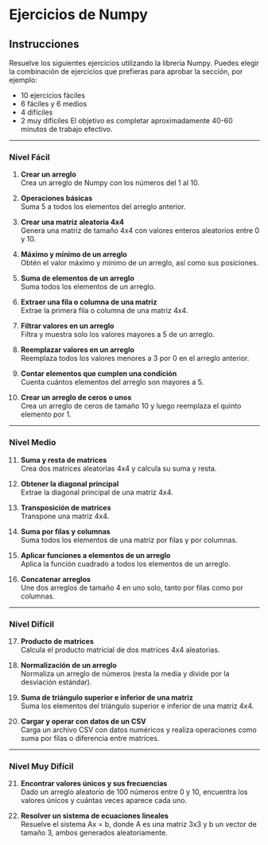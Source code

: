 # Ejercicios de Numpy

## Instrucciones
Resuelve los siguientes ejercicios utilizando la librería Numpy. Puedes elegir la combinación de ejercicios que prefieras para aprobar la sección, por ejemplo:
- 10 ejercicios fáciles
- 6 fáciles y 6 medios
- 4 difíciles
- 2 muy difíciles
El objetivo es completar aproximadamente 40-60 minutos de trabajo efectivo.

---

### Nivel Fácil

1. **Crear un arreglo**  
   Crea un arreglo de Numpy con los números del 1 al 10.

2. **Operaciones básicas**  
   Suma 5 a todos los elementos del arreglo anterior.

3. **Crear una matriz aleatoria 4x4**  
   Genera una matriz de tamaño 4x4 con valores enteros aleatorios entre 0 y 10.

4. **Máximo y mínimo de un arreglo**  
   Obtén el valor máximo y mínimo de un arreglo, así como sus posiciones.

5. **Suma de elementos de un arreglo**  
   Suma todos los elementos de un arreglo.

6. **Extraer una fila o columna de una matriz**  
   Extrae la primera fila o columna de una matriz 4x4.

7. **Filtrar valores en un arreglo**  
   Filtra y muestra solo los valores mayores a 5 de un arreglo.

8. **Reemplazar valores en un arreglo**  
   Reemplaza todos los valores menores a 3 por 0 en el arreglo anterior.

9. **Contar elementos que cumplen una condición**  
   Cuenta cuántos elementos del arreglo son mayores a 5.

10. **Crear un arreglo de ceros o unos**  
    Crea un arreglo de ceros de tamaño 10 y luego reemplaza el quinto elemento por 1.

---

### Nivel Medio

11. **Suma y resta de matrices**  
    Crea dos matrices aleatorias 4x4 y calcula su suma y resta.

12. **Obtener la diagonal principal**  
    Extrae la diagonal principal de una matriz 4x4.

13. **Transposición de matrices**  
    Transpone una matriz 4x4.

14. **Suma por filas y columnas**  
    Suma todos los elementos de una matriz por filas y por columnas.

15. **Aplicar funciones a elementos de un arreglo**  
    Aplica la función cuadrado a todos los elementos de un arreglo.

16. **Concatenar arreglos**  
    Une dos arreglos de tamaño 4 en uno solo, tanto por filas como por columnas.

---

### Nivel Difícil

17. **Producto de matrices**  
    Calcula el producto matricial de dos matrices 4x4 aleatorias.

18. **Normalización de un arreglo**  
    Normaliza un arreglo de números (resta la media y divide por la desviación estándar).

19. **Suma de triángulo superior e inferior de una matriz**  
    Suma los elementos del triángulo superior e inferior de una matriz 4x4.

20. **Cargar y operar con datos de un CSV**  
    Carga un archivo CSV con datos numéricos y realiza operaciones como suma por filas o diferencia entre matrices.

---

### Nivel Muy Difícil

21. **Encontrar valores únicos y sus frecuencias**  
    Dado un arreglo aleatorio de 100 números entre 0 y 10, encuentra los valores únicos y cuántas veces aparece cada uno.

22. **Resolver un sistema de ecuaciones lineales**  
    Resuelve el sistema Ax = b, donde A es una matriz 3x3 y b un vector de tamaño 3, ambos generados aleatoriamente.